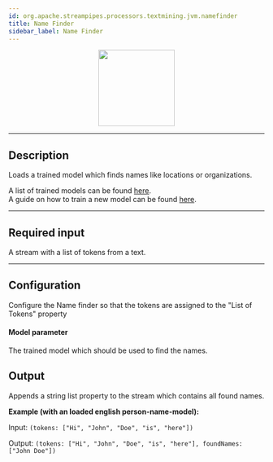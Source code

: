 ```yaml
---
id: org.apache.streampipes.processors.textmining.jvm.namefinder
title: Name Finder
sidebar_label: Name Finder
---
```


<!--
  ~ Licensed to the Apache Software Foundation (ASF) under one or more
  ~ contributor license agreements.  See the NOTICE file distributed with
  ~ this work for additional information regarding copyright ownership.
  ~ The ASF licenses this file to You under the Apache License, Version 2.0
  ~ (the "License"); you may not use this file except in compliance with
  ~ the License.  You may obtain a copy of the License at
  ~
  ~    http://www.apache.org/licenses/LICENSE-2.0
  ~
  ~ Unless required by applicable law or agreed to in writing, software
  ~ distributed under the License is distributed on an "AS IS" BASIS,
  ~ WITHOUT WARRANTIES OR CONDITIONS OF ANY KIND, either express or implied.
  ~ See the License for the specific language governing permissions and
  ~ limitations under the License.
  ~
  -->



<p align="center"> 
    <img src="/docs/img/pipeline-elements/org.apache.streampipes.processors.textmining.jvm.namefinder/icon.png" width="150px;" class="pe-image-documentation"/>
</p>

***

## Description

Loads a trained model which finds names like locations or organizations.

A list of trained models can be found [here](http://opennlp.sourceforge.net/models-1.5/).\
A guide on how to train a new model can be found [here](https://opennlp.apache.org/docs/1.9.1/manual/opennlp.html#tools.namefind.training).

***

## Required input

A stream with a list of tokens from a text.

***

## Configuration

Configure the Name finder so that the tokens are assigned to the "List of Tokens" property

#### Model parameter

The trained model which should be used to find the names.

## Output

Appends a string list property to the stream which contains all found names.

**Example (with an loaded english person-name-model):**

Input: `(tokens: ["Hi", "John", "Doe", "is", "here"])`

Output: `(tokens: ["Hi", "John", "Doe", "is", "here"], foundNames: ["John Doe"])`
